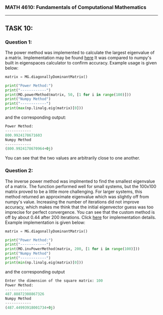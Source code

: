 ### MATH 4610: Fundamentals of Computational Mathematics 
***

## TASK 10:

### Question 1:

The power method was implemented to calculate the largest eigenvalue of a matrix. Implementation may be found [here](https://github.com/HyrumHansen/math4610/blob/main/code/task10/powerMethod.md) It was compared to numpy's built in eigenspaces calculator to confirm accuracy. Example usage is given below:

```python
matrix = MG.diagonallyDominantMatrix()

print("Power Method:")
print("------------")
print(MO.powerMethod(matrix, 50, [1 for i in range(100)]))
print("Numpy Method")
print("------------")
print(max(np.linalg.eig(matrix)[0]))
```

and the corresponding output:

```python
Power Method:
------------
800.9924178671603
Numpy Method
------------
(800.9924178670964+0j)
```

You can see that the two values are arbitrarily close to one another.

### Question 2:

The inverse power method was implmented to find the smallest eigenvalue of a matrix. The function performed well for small systems, but the 100x100 matrix proved to be a little more challenging. For larger systems, this method returned an approximate eigenvalue which was slightly off from numpy's value. Increasing the number of iterations did not improve accuracy, which makes me think that the initial eigenvector guess was too imprecise for perfect convergence. You can see that the custom method is off by about 0.44 after 200 iterations. Click [here](https://github.com/HyrumHansen/math4610/blob/main/code/task10/invPowerMethod.md) for implementation details. Example implementation is given below:

```python
matrix = MG.diagonallyDominantMatrix()

print("Power Method:")
print("------------")
print(MO.invPowerMethod(matrix, 200, [1 for i in range(100)]))
print("Numpy Method")
print("------------")
print(min(np.linalg.eig(matrix)[0]))
```

and the corresponding output

```python
Enter the dimension of the square matrix: 100
Power Method:
------------
487.88872308867326
Numpy Method
------------
(487.44993918001734+0j)
```
